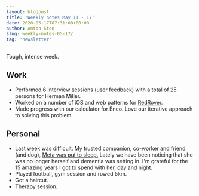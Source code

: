 ```yaml
---
layout: blogpost
title: 'Weekly notes May 11 - 17'
date: 2020-05-17T07:31:08+00:00
author: Anton Sten
slug: weekly-notes-05-17/
tag: 'newsletter'
---
```


Tough, intense week. 

## Work

- Performed 6 interview sessions (user feedback) with a total of 25 persons for Herman Miller.
- Worked on a number of iOS and web patterns for [RedRover](https://www.redroverk12.com).
- Made progress with our calculator for Eneo. Love our iterative approach to solving this problem.


## Personal

- Last week was difficult. My trusted companion, co-worker and friend (and dog), [Meta was put to sleep.](https://twitter.com/antonsten/status/1261319247164301312?s=20) Lately we have been noticing that she was no longer herself and dementia was setting in. I'm grateful for the 15 amazing years I got to spend with her, day and night.
- Played football, gym session and rowed 5km.
- Got a haircut.
- Therapy session.
